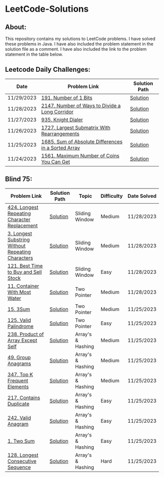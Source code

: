 # LeetCode-Solutions

## About:
This repository contains my solutions to LeetCode problems. I have solved these problems in Java. I have also included the problem statement in the solution file as a comment. I have also included the link to the problem statement in the table below.

## Leetcode Daily Challenges:
| Date       | Problem Link                                                                                                                        | Solution Path                                                                                                           |
|------------|-------------------------------------------------------------------------------------------------------------------------------------|-------------------------------------------------------------------------------------------------------------------------|
| 11/29/2023 | [191. Number of 1 Bits](https://leetcode.com/problems/number-of-1-bits/)                                                            | [Solution](./src/solutions/DailyQuestions/Number_of_1_Bits/hammingWeight.java)                                          |
| 11/28/2023 | [2147. Number of Ways to Divide a Long Corridor](https://leetcode.com/problems/number-of-ways-to-divide-a-long-corridor/)           | [Solution](./src/solutions/DailyQuestions/Number_of_Ways_to_Divide_a_Long_Corridor/waysToDivide.java)                   |
| 11/27/2023 | [935. Knight Dialer](https://leetcode.com/problems/knight-dialer/)                                                                  | [Solution](./src/solutions/DailyQuestions/KnightDialer/KnightDialer.java)                                               |
| 11/26/2023 | [1727. Largest Submatrix With Rearrangements](https://leetcode.com/problems/largest-submatrix-with-rearrangements/)                 | [Solution](./src/solutions/DailyQuestions/Largest_Submatrix_With_Rearrangements/LargestSubmatrix.java)                  |
| 11/25/2023 | [1685. Sum of Absolute Differences in a Sorted Array](https://leetcode.com/problems/sum-of-absolute-differences-in-a-sorted-array/) | [Solution](./src/solutions/DailyQuestions/Sum_of_Absolute_Differences_in_a_Sorted_Array/getSumAbsoluteDifferences.java) |
| 11/24/2023 | [1561. Maximum Number of Coins You Can Get](https://leetcode.com/problems/maximum-number-of-coins-you-can-get/)                     | [Solution](./src/solutions/DailyQuestions/Maximum_Number_of_Coins_You_Can_Get/maxCoinsYouCanGet.java)                   |

## Blind 75:
| Problem Link                                                                                                                                   | Solution Path                                                                                                    | Topic             | Difficulty | Date Solved |  
|------------------------------------------------------------------------------------------------------------------------------------------------|------------------------------------------------------------------------------------------------------------------|-------------------|------------|-------------|
| [424. Longest Repeating Character Replacement](https://leetcode.com/problems/longest-repeating-character-replacement/description/)             | [Solution](./src/solutions/Blind75/Longest_Repeating_Character_Replacement/characterReplacement.java)            | Sliding Window    | Medium     | 11/28/2023  |
| [3. Longest Substring Without Repeating Characters](https://leetcode.com/problems/longest-substring-without-repeating-characters/description/) | [Solution](./src/solutions/Blind75/Longest_Substring_Without_Repeating_Characters/lengthOfLongestSubstring.java) | Sliding Window    | Medium     | 11/28/2023  |
| [121. Best Time to Buy and Sell Stock](https://leetcode.com/problems/best-time-to-buy-and-sell-stock/description/)                             | [Solution](./src/solutions/Blind75/Best_Time_To_Buy_And_Sell_Stock/bestTimeToBuyAndSellStock.java)               | Sliding Window    | Easy       | 11/28/2023  |
| [11. Container With Most Water](https://leetcode.com/problems/container-with-most-water/description/)                                          | [Solution](./src/solutions/Blind75/Container_With_Most_Water/containerWithMostWater.java)                        | Two Pointer       | Medium     | 11/28/2023  |
| [15. 3Sum](https://leetcode.com/problems/3sum/description/)                                                                                    | [Solution](./src/solutions/Blind75/threeSum/threeSum.java)                                                       | Two Pointer       | Medium     | 11/25/2023  |
| [125. Valid Palindrome](https://leetcode.com/problems/valid-palindrome/description/)                                                           | [Solution](./src/solutions/Blind75/Valid_Palindrome/validPalindrome.java)                                        | Two Pointer       | Easy       | 11/25/2023  |
| [238. Product of Array Except Self](https://leetcode.com/problems/product-of-array-except-self/description/)                                   | [Solution](./src/solutions/Blind75/Product_of_Array_Except_Self/productExceptSelf.java)                          | Array's & Hashing | Medium     | 11/25/2023  |
| [49. Group Anagrams](https://leetcode.com/problems/group-anagrams/description/)                                                                | [Solution](./src/solutions/Blind75/Group_Anagrams/groupAnagrams.java)                                            | Array's & Hashing | Medium     | 11/25/2023  |
| [347. Top K Frequent Elements](https://leetcode.com/problems/top-k-frequent-elements/description/)                                             | [Solution](./src/solutions/Blind75/Top_K_Frequent_Elements/topKFrequent.java)                                    | Array's & Hashing | Medium     | 11/25/2023  |
| [217. Contains Duplicate](https://leetcode.com/problems/contains-duplicate/description/)                                                       | [Solution](./src/solutions/Blind75/Contains_Duplicate/containsDuplicate.java)                                    | Array's & Hashing | Easy       | 11/25/2023  |
| [242. Valid Anagram](https://leetcode.com/problems/valid-anagram/description/)                                                                 | [Solution](./src/solutions/Blind75/Valid_Anagram/validAnagram.java)                                              | Array's & Hashing | Easy       | 11/25/2023  |
| [1. Two Sum](https://leetcode.com/problems/two-sum/description/)                                                                               | [Solution](./src/solutions/Blind75/Two_Sum/twoSum.java)                                                          | Array's & Hashing | Easy       | 11/25/2023  |
| [128. Longest Consecutive Sequence](https://leetcode.com/problems/longest-consecutive-sequence/description/)                                   | [Solution](./src/solutions/Blind75/Longest_Consecutive_Sequence/longestConsecutive.java)                         | Array's & Hashing | Hard       | 11/25/2023  |